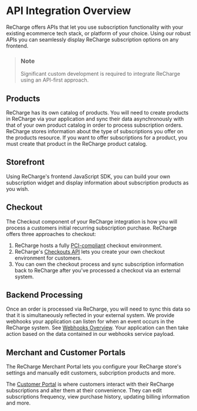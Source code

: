 # API Integration Overview

ReCharge offers APIs that let you use subscription functionality with your existing ecommerce tech stack, or platform of your choice. Using our robust APIs you can seamlessly display ReCharge subscription options on any frontend. 

> ### Note
> Significant custom development is required to integrate ReCharge using an API-first approach.

## Products
ReCharge has its own catalog of products. You will need to create products in ReCharge via your application and sync their data asynchronously with that of your own product catalog in order to process subscription orders. ReCharge stores information about the type of subscriptions you offer on the products resource. If you want to offer subscriptions for a product, you must create that product in the ReCharge product catalog.

## Storefront

 Using ReCharge's frontend JavaScript SDK, you can build your own subscription widget and display information about subscription products as you wish.

## Checkout 
The Checkout component of your ReCharge integration is how you will process a customers initial recurring subscription purchase. ReCharge offers three approaches to checkout: 

1. ReCharge hosts a fully [PCI-compliant](https://www.pcisecuritystandards.org/) checkout environment. 
2. ReCharge's [Checkouts API](checkouts.md) lets you create your own checkout environment for customers.
3. You can own the checkout process and sync subscription information back to ReCharge after you've processed a checkout via an external system.

## Backend Processing
Once an order is processed via ReCharge, you will need to sync this data so that it is simultaneously reflected in your external system. We provide webhooks your application can listen for when an event occurs in the ReCharge system. See [Webhooks Overview](webhooks-overview.md). Your application can then take action based on the data contained in our webhooks service payload.

## Merchant and Customer Portals

The ReCharge Merchant Portal lets you configure your ReCharge store's settings and manually edit customers, subcription products and more.

The [Customer Portal](https://support.rechargepayments.com/hc/en-us/articles/360008683274-Customer-portal-) is where customers interact with their ReCharge subscriptions and alter them at their convenience. They can edit subscriptions frequency, view purchase history, updating billing information and more.
